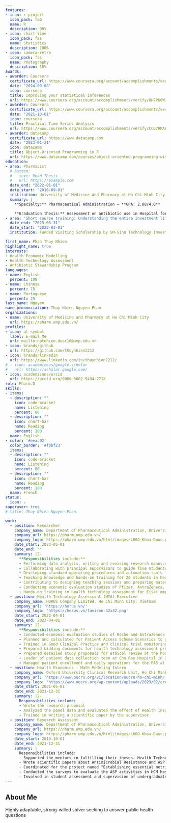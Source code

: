 ```yaml
---
features:
- icon: r-project
  icon_pack: fab
  name: R
  description: 90%
- icon: chart-line
  icon_pack: fas
  name: Statistics
  description: 100%
- icon: camera-retro
  icon_pack: fas
  name: Photography
  description: 10%
awards:
- awarder: Coursera
  certificate_url: https://www.coursera.org/account/accomplishments/verify/8H7PK0WJZWNH
  date: "2024-09-08"
  icon: coursera
  title: Improving your statistical inferences
  url: https://www.coursera.org/account/accomplishments/verify/8H7PK0WJZWNH
- awarder: Coursera
  certificate_url: https://www.coursera.org/account/accomplishments/verify/CCG7RMAEEX47
  date: "2021-10-01"
  icon: coursera
  title: Practical Time Series Analysis
  url: https://www.coursera.org/account/accomplishments/verify/CCG7RMAEEX47
- awarder: datacamp
  certificate_url: https://www.datacamp.com
  date: "2023-01-21"
  icon: datacamp
  title: Object-Oriented Programming in R
  url: https://www.datacamp.com/courses/object-oriented-programming-with-s3-and-r6-in-r
education:
- area: Pharmacist
  # button:
  #   text: Read Thesis
  #   url: https://example.com
  date_end: "2022-01-01"
  date_start: "2016-09-01"
  institution: University of Medicine And Pharmacy at Ho Chi Minh City, Ho Chi Minh City, Vietnam
  summary: |
    **Specialty:** Pharmaceutical Administration – **GPA: 2.88/4.0**

    **Graduation thesis:** Assessment on antibiotic use in Hospital for Tropical Disease and Thong Nhat Hospital from 2017 to 2020 by antimicrobial stewardship metrics (Grade: 10.0/10.0, Supervisor: Nguyen Thi Hai Yen, PhD in Public Health)
- area: 'Short course training: Understanding the entire investment lifecycle - from scientific innovation to market impact of pharmaceutical and healthcare startups'
  date_end: "2023-03-31"
  date_start: "2023-03-01"
  institution: Funded Visiting Scholarship by SM-Sino Technology Investment

first_name: Phan Thuy Nhien
highlight_name: true
interests:
- Health Economic Modelling
- Health Technology Assessment
- Antibiotic Stewardship Program
languages:
- name: English
  percent: 100
- name: Chinese
  percent: 75
- name: Portuguese
  percent: 25
last_name: Nguyen
name_pronunciation: Thuy Nhien Nguyen Phan
organizations:
- name: University of Medicine and Pharmacy at Ho Chi Minh City
  url: https://pharm.ump.edu.vn/
profiles:
- icon: at-symbol
  label: E-mail Me
  url: mailto:nptnhien.duoc16@ump.edu.vn
- icon: brands/github
  url: https://github.com/thuynhien2212
- icon: brands/linkedin
  url: https://www.linkedin.com/in/thuynhien2212/
# - icon: academicons/google-scholar
#   url: https://scholar.google.com/
- icon: academicons/orcid
  url: https://orcid.org/0000-0002-5494-271X
role: Pharm.D
skills:
- items:
  - description: ""
    icon: code-bracket
    name: Listening
    percent: 80
  - description: ""
    icon: chart-bar
    name: Reading
    percent: 100
  name: English
- color: '#eeac02'
  color_border: '#f0bf23'
  items:
  - description: ""
    icon: code-bracket
    name: Listening
    percent: 80
  - description: ""
    icon: chart-bar
    name: Reading
    percent: 100
  name: French
status:
  icon: ☕️
superuser: true
# title: Thuy Nhien Nguyen Phan

work:
  - position: Researcher
    company_name: Department of Pharmaceutical Administration, University of Medicine And Pharmacy at Ho Chi Minh City, Ho Chi Minh City, Vietnam
    company_url: https://pharm.ump.edu.vn/
    company_logo: https://pharm.ump.edu.vn/html/images/LOGO-Khoa-Duoc.png
    date_start: 2023-05-01
    date_end: ''
    summary: |2-
      **Responsibilities include:**
      - Performing data analysis, writing and revising research manuscripts
      - Collaborating with principal supervisors to guide five students through undergraduate dissertations (Infectious Diseases, Drug Utilization, and Health Technology Assessment Topics)
      - Developing standard operating procedures and automation tools for hospital data pooling, cleaning, and analysis using R and Stata
      - Teaching knowledge and hands-on training for 20 students in health economics
      - Contributing to designing teaching sessions and preparing materials on Pharmaceutical Legislation for undergraduate programs
      - Conducting economic evaluation studies of Pfizer, AstraZeneca, and Merck products, including developing HECON models using VBA and R, disseminating research findings, writing reports, preparing materials for the conferences
      - Hands-on training in health technology assessment for Eisai employees
  - position: Health Technology Assessment (HTA) Executive
    company_name: HORUS Company Limited, Ho Chi Minh City, Vietnam
    company_url: 'https://horus.vn/'
    company_logo: 'https://horus.vn/favicon-32x32.png'
    date_start: 2022-04-01
    date_end: 2023-04-01
    summary: |2-
      **Responsibilities include:**
      - Conducted economic evaluation studies of Roche and AstraZeneca products 
      - Planned and calculated for Patient Access Scheme Scenarios to gain patient access to anticancer treatments
      - Trained in Good Clinical Practice and clinical trial monitoring process
      - Prepared bidding documents for health technology assessment projects
      - Prepared detailed study proposals for ethical review at the hospital
      - Leader of patient data collection team at Cho Ray Hospital in 2022 (Economic burden of lung cancer patients at Cho Ray Hospital)- - Oversaw the overall PAS compliance and coordination between the hospital, pharmaceutical companies, and regulatory bodies
      - Managed patient enrollment and daily operations for the PAS at the hospital
  - position: Health Economics - Math Modeling Intern
    company_name: Oxford University Clinical Research Unit, Ho Chi Minh City, Vietnam
    company_url: 'https://www.oucru.org/vi/location/oucru-ho-chi-minh/'
    company_logo: 'https://www.oucru.org/wp-content/uploads/2023/02/cropped-cropped-oucru-logo-e1676437479194-150x113.png'
    date_start: 2021-05-01
    date_end: 2021-12-31
    summary: |2-
      Responsibilities include:
      - Wrote the research proposal
      - Analyzed the panel data and evaluated the effect of Health Insurance Law on catastrophic health expenditure and impoverishment by causal inference methods
      - Trained in writing a scientific paper by the supervisor 
  - position: Research Assistant
    company_name: Department of Pharmaceutical Administration, University of Medicine And Pharmacy at Ho Chi Minh City, Ho Chi Minh City, Vietnam
    company_url: https://pharm.ump.edu.vn/
    company_logo: https://pharm.ump.edu.vn/html/images/LOGO-Khoa-Duoc.png
    date_start: 2019-10-01
    date_end: 2021-12-31
    summary: |
      Responsibilities include:
      - Supported the mentors in fulfilling their theses: Health Technology Assessment of the two-stage ASP in HTD applying cost-effectiveness analysis and evaluating the long-term impact of the ASP by Simulation Modeling.
      - Wrote scientific papers about Antimicrobial Resistance and ASP in the Hospital for Tropical Disease in HCM City
      - Coordinated for the project named "Establishing essential metrics for ASP in hospitals" Project (QD709/QD-SKHCN)
      - Conducted the surveys to evaluate the ASP activities in HCM hospitals as well as the practical and effective ASP metrics
      - Involved in student assessment and supervision of undergraduate students for dissertation methodology 
---
```


## About Me

Highly adaptable, strong-willed solver seeking to answer public health questions
